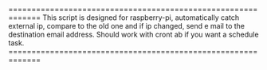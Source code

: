 \=============================================================
This script is designed for raspberry-pi, automatically catch
external ip, compare to the old one and if ip changed, send e
mail to the destination email address. Should work with cront
ab if you want a schedule task.
\=============================================================

